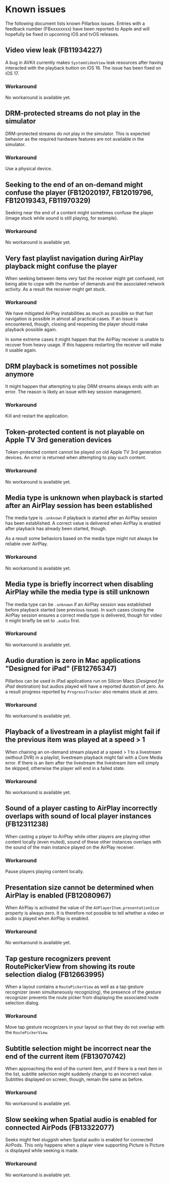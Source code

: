 # Known issues

The following document lists known Pillarbox issues. Entries with a feedback number (FBxxxxxxxx) have been reported to Apple and will hopefully be fixed in upcoming iOS and tvOS releases.

## Video view leak (FB11934227)

A bug in AVKit currently makes `SystemVideoView` leak resources after having interacted with the playback button on iOS 16. The issue has been fixed on iOS 17.

### Workaround

No workaround is available yet.

## DRM-protected streams do not play in the simulator

DRM-protected streams do not play in the simulator. This is expected behavior as the required hardware features are not available in the simulator.

### Workaround

Use a physical device.

## Seeking to the end of an on-demand might confuse the player (FB12020197, FB12019796, FB12019343, FB11970329)

Seeking near the end of a content might sometimes confuse the player (image stuck while sound is still playing, for example).

### Workaround

No workaround is available yet.

## Very fast playlist navigation during AirPlay playback might confuse the player

When seeking between items very fast the receiver might get confused, not being able to cope with the number of demands and the associated network activity. As a result the receiver might get stuck.

### Workaround

We have mitigated AirPlay instabilities as much as possible so that fast navigation is possible in almost all practical cases. If an issue is encountered, though, closing and reopening the player should make playback possible again.

In some extreme cases it might happen that the AirPlay receiver is unable to recover from heavy usage. If this happens restarting the receiver will make it usable again.

## DRM playback is sometimes not possible anymore

It might happen that attempting to play DRM streams always ends with an error. The reason is likely an issue with key session management.

### Workaround

Kill and restart the application.

## Token-protected content is not playable on Apple TV 3rd generation devices

Token-protected content cannot be played on old Apple TV 3rd generation devices. An error is returned when attempting to play such content.

### Workaround

No workaround is available yet.

## Media type is unknown when playback is started after an AirPlay session has been established

The media type is `.unknown` if playback is started after an AirPlay session has been established. A correct value is delivered when AirPlay is enabled after playback has already been started, though.

As a result some behaviors based on the media type might not always be reliable over AirPlay.

### Workaround

No workaround is available yet.

## Media type is briefly incorrect when disabling AirPlay while the media type is still unknown

The media type can be `.unknown` if an AirPlay session was established before playback started (see previous issue). In such cases closing the AirPlay session ensures a correct media type is delivered, though for video it might briefly be set to `.audio` first.

### Workaround

No workaround is available yet.

## Audio duration is zero in Mac applications "Designed for iPad" (FB12765347)

Pillarbox can be used in iPad applications run on Silicon Macs (_Designed for iPad_ destination) but audios played will have a reported duration of zero. As a result progress reported by `ProgressTracker` also remains stuck at zero.

### Workaround

No workaround is available yet.

## Playback of a livestream in a playlist might fail if the previous item was played at a speed > 1

When chaining an on-demand stream played at a speed > 1 to a livestream (without DVR) in a playlist, livestream playback might fail with a Core Media error. If there is an item after the livestream the livestream item will simply be skipped, otherwise the player will end in a failed state.

### Workaround

No workaround is available yet.

## Sound of a player casting to AirPlay incorrectly overlaps with sound of local player instances (FB12311238)

When casting a player to AirPlay while other players are playing other content locally (even muted), sound of these other instances overlaps with the sound of the main instance played on the AirPlay receiver.

### Workaround

Pause players playing content locally.

## Presentation size cannot be determined when AirPlay is enabled (FB12080967)

When AirPlay is activated the value of the `AVPlayerItem.presentationSize` property is always zero. It is therefore not possible to tell whether a video or audio is played when AirPlay is enabled.

### Workaround

No workaround is available yet.

## Tap gesture recognizers prevent RoutePickerView from showing its route selection dialog (FB12663995)

When a layout contains a `RoutePickerView` as well as a tap gesture recognizer (even simultaneously recognizing), the presence of the gesture recognizer prevents the route picker from displaying the associated route selection dialog.

### Workaround

Move tap gesture recognizers in your layout so that they do not overlap with the `RoutePickerView`.

## Subtitle selection might be incorrect near the end of the current item (FB13070742)

When approaching the end of the current item, and if there is a next item in the list, subtitle selection might suddenly change to an incorrect value. Subtitles displayed on screen, though, remain the same as before.

### Workaround

No workaround is available yet.

## Slow seeking when Spatial audio is enabled for connected AirPods (FB13322077)

Seeks might feel sluggish when Spatial audio is enabled for connected AirPods. This only happens when a player view supporting Picture is Picture is displayed while seeking is made.

### Workaround

No workaround is available yet.



